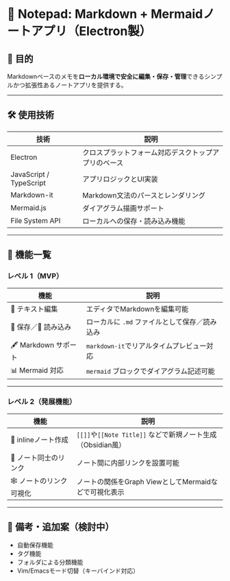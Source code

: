 # 📓 Notepad: Markdown + Mermaidノートアプリ（Electron製）

## 🎯 目的

Markdownベースのメモを**ローカル環境で安全に編集・保存・管理**できるシンプルかつ拡張性あるノートアプリを提供する。

---

## 🛠 使用技術

| 技術 | 説明 |
|------|------|
| Electron | クロスプラットフォーム対応デスクトップアプリのベース |
| JavaScript / TypeScript | アプリロジックとUI実装 |
| Markdown-it | Markdown文法のパースとレンダリング |
| Mermaid.js | ダイアグラム描画サポート |
| File System API | ローカルへの保存・読み込み機能 |

---

## 🧩 機能一覧

### レベル 1（MVP）

| 機能 | 説明 |
|------|------|
| 📄 テキスト編集 | エディタでMarkdownを編集可能 |
| 💾 保存／📂 読み込み | ローカルに `.md` ファイルとして保存／読み込み |
| 🖋 Markdown サポート | `markdown-it`でリアルタイムプレビュー対応 |
| 📊 Mermaid 対応 | ```mermaid``` ブロックでダイアグラム記述可能 |

---

### レベル 2（発展機能）

| 機能 | 説明 |
|------|------|
| 🧵 inlineノート作成 | `[[]]`や`[[Note Title]]` などで新規ノート生成（Obsidian風） |
| 🔗 ノート同士のリンク | ノート間に内部リンクを設置可能 |
| 🕸 ノートのリンク可視化 | ノートの関係をGraph ViewとしてMermaidなどで可視化表示 |

---

## 🧪 備考・追加案（検討中）

- 自動保存機能
- タグ機能
- フォルダによる分類機能
- Vim/Emacsモード切替（キーバインド対応）
